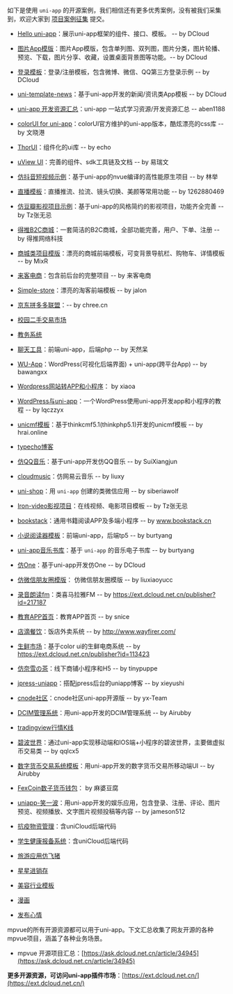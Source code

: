 如下是使用 ``uni-app`` 的开源案例，我们相信还有更多优秀案例，没有被我们采集到，欢迎大家到 [项目案例征集](http://github.com/dcloudio/uni-app/issues/6) 提交。

- [Hello uni-app](https://github.com/dcloudio/hello-uniapp)：展示uni-app框架的组件、接口、模板。 -- by DCloud

- [图片App模版](https://github.com/dcloudio/uni-template-picture)：图片App模版，包含单列图、双列图，图片分类，图片轮播、预览、下载，图片分享、收藏，设置桌面背景图等功能。-- by DCloud

- [登录模板](https://github.com/dcloudio/uni-template-login)：登录/注册模板，包含微博、微信、QQ第三方登录示例  -- by DCloud


- [uni-template-news](https://github.com/dcloudio/uni-template-news)：基于uni-app开发的新闻/资讯类App模板 -- by DCloud

- [uni-app 开发资源汇总](https://github.com/aben1188/awesome-uni-app/blob/master/README.md)：uni-app 一站式学习资源/开发资源汇总 -- aben1188

- [colorUI for uni-app](https://ext.dcloud.net.cn/plugin?id=239)：colorUI官方维护的uni-app版本，酷炫漂亮的css库 -- by 文晓港

- [ThorUI](https://ext.dcloud.net.cn/plugin?id=556)：组件化的ui库 -- by echo

- [uView UI](https://ext.dcloud.net.cn/plugin?id=1593)：完善的组件、sdk工具链及文档 -- by 易瑞文

- [仿抖音短视频示例](https://ext.dcloud.net.cn/plugin?id=860)：基于uni-app的nvue编译的高性能原生项目 -- by 林举

- [直播模板](https://ext.dcloud.net.cn/plugin?id=226)：直播推流、拉流、镜头切换、美颜等常用功能 -- by 1262880469

- [仿豆瓣影视项目示例](https://ext.dcloud.net.cn/plugin?id=1839)：基于uni-app的风格简约的影视项目，功能齐全完善 -- by Tz张无忌

- [得推B2C商城](https://ext.dcloud.net.cn/plugin?id=187)：一套简洁的B2C商城，全部功能完善，用户、下单、注册 -- by 得推网络科技

- [商城类项目模版](https://ext.dcloud.net.cn/plugin?id=200)：漂亮的商城前端模板，可变背景导航栏、购物车、详情模板 -- by  MixR 

- [来客电商](http://www.laiketui.com/)：包含前后台的完整项目 -- by 来客电商

- [Simple-store](https://ext.dcloud.net.cn/plugin?id=186)：漂亮的淘客前端模板 -- by jalon

- [京东拼多多联盟](https://ext.dcloud.net.cn/plugin?id=1317)：-- by chree.cn

- [校园二手交易市场](https://ext.dcloud.net.cn/plugin?id=1363)

- [教务系统](https://ext.dcloud.net.cn/plugin?id=1361)

- [聊天工具](https://ext.dcloud.net.cn/plugin?id=749)：前端uni-app，后端php -- by 天然呆

- [WU-App](https://ext.dcloud.net.cn/plugin?id=318)：WordPress(可视化后端界面) + uni-app(跨平台App)  -- by bawangxx

- [Wordpress网站转APP和小程序](https://ext.dcloud.net.cn/plugin?id=1542)： by xiaoa

- [WordPress与uni-app](https://ask.dcloud.net.cn/article/35704)：一个WordPress使用uni-app开发app和小程序的教程 -- by lqczzyx

- [unicmf模板](https://ext.dcloud.net.cn/plugin?id=241)：基于thinkcmf5.1(thinkphp5.1)开发的unicmf模板 -- by hrai.online

- [typecho博客](https://ext.dcloud.net.cn/plugin?id=1494)

- [仿QQ音乐](https://github.com/SuiXiangjun/uniappQQmic)：基于uni-app开发仿QQ音乐 -- by SuiXiangjun

- [cloudmusic](https://ext.dcloud.net.cn/plugin?id=1535)：仿网易云音乐 -- by liuxy

- [uni-shop](https://github.com/siberiawolf/uni-shop)：用 `uni-app` 创建的类微信应用 -- by siberiawolf

- [Iron-video影视项目](https://ext.dcloud.net.cn/plugin?id=1839)：在线视频、电影项目模板 -- by Tz张无忌

- [bookstack](https://github.com/TruthHun/BookChatApp)：通用书籍阅读APP及多端小程序 -- by www.bookstack.cn

- [小说阅读器模板](https://ext.dcloud.net.cn/plugin?id=519)：前端uni-app，后端tp5 -- by burtyang

- [uni-app音乐书库](https://gitee.com/yanglilong127/uniapp_music_library)：基于 `uni-app` 的音乐电子书库 -- by burtyang

- [仿One](https://github.com/dcloudio/uni-template-one)：基于uni-app开发仿One -- by DCloud

- [仿微信朋友圈模版](https://github.com/liuxiaoyucc/uni-app-moments)： 仿微信朋友圈模版 -- by liuxiaoyucc

- [录音朗读fm](https://ext.dcloud.net.cn/plugin?id=1170)：类喜马拉雅FM -- by https://ext.dcloud.net.cn/publisher?id=217187

- [教育APP首页](http://ext.dcloud.net.cn/plugin?id=216)：教育APP首页 -- by snice 

- [店滴餐饮](https://ext.dcloud.net.cn/plugin?id=1381)：饭店外卖系统 -- by http://www.wayfirer.com/

- [生鲜市场](https://ext.dcloud.net.cn/plugin?id=834)：基于color ui的生鲜电商系统 -- by https://ext.dcloud.net.cn/publisher?id=113423

- [仿奈雪の茶](https://ext.dcloud.net.cn/plugin?id=1807)：线下商铺小程序和H5 -- by tinypuppe

- [jpress-uniapp](https://github.com/xieyushi/jpress-uniapp)：搭配jpress后台的uniapp博客 -- by xieyushi

- [cnode社区](https://github.com/yx-Team/cnode)：cnode社区uni-app开源版 -- by yx-Team

- [DCIM管理系统](https://github.com/Airubby/uniapp)：用uni-app开发的DCIM管理系统  -- by Airubby

- [tradingview行情K线](https://ext.dcloud.net.cn/plugin?id=817)

- [碧波世界](https://github.com/qqlcx5/uniapp)：通过uni-app实现移动端和IOS端+小程序的碧波世界，主要做虚拟币交易类 -- by qqlcx5

- [数字货币交易系统模板](http://ext.dcloud.net.cn/plugin?id=304)：用uni-app开发的数字货币交易所移动端UI  -- by Airubby

- [FexCoin数子货币钱包](https://ext.dcloud.net.cn/plugin?id=1832)： by 麻婆豆腐

- [uniapp-笑一波](https://gitee.com/jameson512/xiaoyibo)：用uni-app开发的娱乐应用，包含登录、注册、评论、图片预览、视频播放、文字图片视频投稿等内容  -- by jameson512

- [抗疫物资管理](https://ext.dcloud.net.cn/plugin?id=1804)：含uniCloud后端代码

- [学生健康报备系统](https://ext.dcloud.net.cn/plugin?id=1811)：含uniCloud后端代码

- [旅游应用仿飞猪](https://ext.dcloud.net.cn/plugin?id=374)

- [星星进销存](https://ext.dcloud.net.cn/plugin?id=1434)

- [美容行业模板](https://ext.dcloud.net.cn/plugin?id=972)

- [漫画](https://ext.dcloud.net.cn/plugin?id=666)

- [发布心情](https://ext.dcloud.net.cn/plugin?id=489)


mpvue的所有开源资源都可以用于uni-app。下文汇总收集了网友开源的各种mpvue项目，涵盖了各种业务场景。
- mpvue 开源项目汇总：[https://ask.dcloud.net.cn/article/34945](https://ask.dcloud.net.cn/article/34945)

**更多开源资源，可访问uni-app插件市场**：[https://ext.dcloud.net.cn/](https://ext.dcloud.net.cn/)
